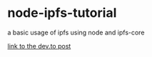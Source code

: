 # node-ipfs-tutorial
a basic usage of ipfs using node and ipfs-core

[link to the dev.to post](https://dev.to/rtagliavia/how-to-add-images-to-ipfs-with-nodejs-and-ipfs-core-3heo)
